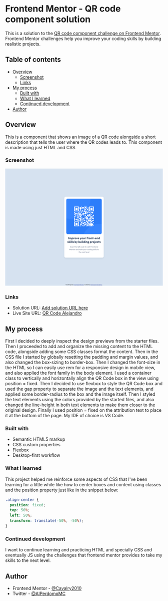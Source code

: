 # Frontend Mentor - QR code component solution

This is a solution to the [QR code component challenge on Frontend Mentor](https://www.frontendmentor.io/challenges/qr-code-component-iux_sIO_H). Frontend Mentor challenges help you improve your coding skills by building realistic projects.

## Table of contents

- [Overview](#overview)
  - [Screenshot](#screenshot)
  - [Links](#links)
- [My process](#my-process)
  - [Built with](#built-with)
  - [What I learned](#what-i-learned)
  - [Continued development](#continued-development)
- [Author](#author)

## Overview

This is a component that shows an image of a QR code alongside a short description that tells the user where the QR codes leads to. This component is made using just HTML and CSS.

### Screenshot

![Full View](./screenshots/desktop-screenshot.png)

### Links

- Solution URL: [Add solution URL here](https://your-solution-url.com)
- Live Site URL: [QR Code Alejandro](https://qr-code-alejandro.netlify.app)

## My process

First I decided to deeply inspect the design previews from the starter files. Then I proceeded to add and organize the missing content to the HTML code, alongside adding some CSS classes format the content. Then in the CSS file I started by globally resetting the padding and margin values, and also changed the box-sizing to border-box. Then I changed the font-size in the HTML so I can easily use rem for a responsive design in mobile view, and also applied the font family in the body element. I used a container class to vertically and horizontally align the QR Code box in the view using position = fixed. Then I decided to use flexbox to style the QR Code box and used the gap property to separate the image and the text elements, and applied some border-radius to the box and the image itself. Then I styled the text elements using the colors provided by the started files, and also changed the line-height in both text elements to make them closer to the original design. Finally I used position = fixed on the attribution text to place it at the bottom of the page. My IDE of choice is VS Code.

### Built with

- Semantic HTML5 markup
- CSS custom properties
- Flexbox
- Desktop-first workflow

### What I learned

This project helped me reinforce some aspects of CSS that I've been learning for a little while like how to center boxes and content using classes and the position property just like in the snippet below:

```css
.align-center {
  position: fixed;
  top: 50%;
  left: 50%;
  transform: translate(-50%, -50%);
}
```

### Continued development

I want to continue learning and practicing HTML and specially CSS and eventually JS using the challenges that frontend mentor provides to take my skills to the next level.

## Author

- Frontend Mentor - [@Cavalry2010](https://www.frontendmentor.io/profile/yourusername)
- Twitter - [@AlPerdomoMC](https://www.twitter.com/AlPerdomoMC)
